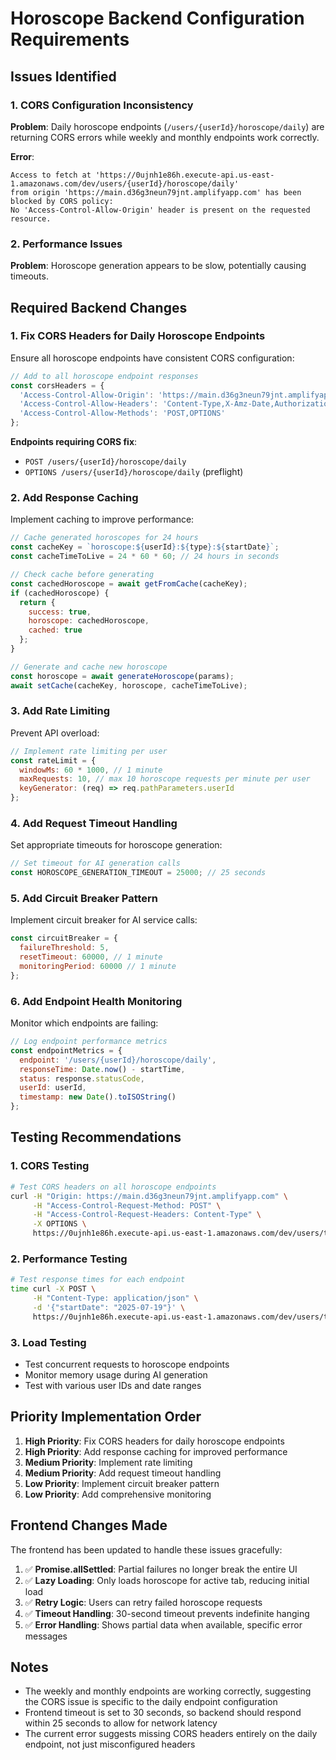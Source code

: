 # Horoscope Backend Configuration Requirements

## Issues Identified

### 1. CORS Configuration Inconsistency
**Problem**: Daily horoscope endpoints (`/users/{userId}/horoscope/daily`) are returning CORS errors while weekly and monthly endpoints work correctly.

**Error**: 
```
Access to fetch at 'https://0ujnh1e86h.execute-api.us-east-1.amazonaws.com/dev/users/{userId}/horoscope/daily' 
from origin 'https://main.d36g3neun79jnt.amplifyapp.com' has been blocked by CORS policy: 
No 'Access-Control-Allow-Origin' header is present on the requested resource.
```

### 2. Performance Issues
**Problem**: Horoscope generation appears to be slow, potentially causing timeouts.

## Required Backend Changes

### 1. Fix CORS Headers for Daily Horoscope Endpoints

Ensure all horoscope endpoints have consistent CORS configuration:

```javascript
// Add to all horoscope endpoint responses
const corsHeaders = {
  'Access-Control-Allow-Origin': 'https://main.d36g3neun79jnt.amplifyapp.com',
  'Access-Control-Allow-Headers': 'Content-Type,X-Amz-Date,Authorization,X-Api-Key,X-Amz-Security-Token',
  'Access-Control-Allow-Methods': 'POST,OPTIONS'
};
```

**Endpoints requiring CORS fix**:
- `POST /users/{userId}/horoscope/daily`
- `OPTIONS /users/{userId}/horoscope/daily` (preflight)

### 2. Add Response Caching

Implement caching to improve performance:

```javascript
// Cache generated horoscopes for 24 hours
const cacheKey = `horoscope:${userId}:${type}:${startDate}`;
const cacheTimeToLive = 24 * 60 * 60; // 24 hours in seconds

// Check cache before generating
const cachedHoroscope = await getFromCache(cacheKey);
if (cachedHoroscope) {
  return {
    success: true,
    horoscope: cachedHoroscope,
    cached: true
  };
}

// Generate and cache new horoscope
const horoscope = await generateHoroscope(params);
await setCache(cacheKey, horoscope, cacheTimeToLive);
```

### 3. Add Rate Limiting

Prevent API overload:

```javascript
// Implement rate limiting per user
const rateLimit = {
  windowMs: 60 * 1000, // 1 minute
  maxRequests: 10, // max 10 horoscope requests per minute per user
  keyGenerator: (req) => req.pathParameters.userId
};
```

### 4. Add Request Timeout Handling

Set appropriate timeouts for horoscope generation:

```javascript
// Set timeout for AI generation calls
const HOROSCOPE_GENERATION_TIMEOUT = 25000; // 25 seconds
```

### 5. Add Circuit Breaker Pattern

Implement circuit breaker for AI service calls:

```javascript
const circuitBreaker = {
  failureThreshold: 5,
  resetTimeout: 60000, // 1 minute
  monitoringPeriod: 60000 // 1 minute
};
```

### 6. Add Endpoint Health Monitoring

Monitor which endpoints are failing:

```javascript
// Log endpoint performance metrics
const endpointMetrics = {
  endpoint: '/users/{userId}/horoscope/daily',
  responseTime: Date.now() - startTime,
  status: response.statusCode,
  userId: userId,
  timestamp: new Date().toISOString()
};
```

## Testing Recommendations

### 1. CORS Testing
```bash
# Test CORS headers on all horoscope endpoints
curl -H "Origin: https://main.d36g3neun79jnt.amplifyapp.com" \
     -H "Access-Control-Request-Method: POST" \
     -H "Access-Control-Request-Headers: Content-Type" \
     -X OPTIONS \
     https://0ujnh1e86h.execute-api.us-east-1.amazonaws.com/dev/users/test/horoscope/daily
```

### 2. Performance Testing
```bash
# Test response times for each endpoint
time curl -X POST \
     -H "Content-Type: application/json" \
     -d '{"startDate": "2025-07-19"}' \
     https://0ujnh1e86h.execute-api.us-east-1.amazonaws.com/dev/users/test/horoscope/daily
```

### 3. Load Testing
- Test concurrent requests to horoscope endpoints
- Monitor memory usage during AI generation
- Test with various user IDs and date ranges

## Priority Implementation Order

1. **High Priority**: Fix CORS headers for daily horoscope endpoints
2. **High Priority**: Add response caching for improved performance  
3. **Medium Priority**: Implement rate limiting
4. **Medium Priority**: Add request timeout handling
5. **Low Priority**: Implement circuit breaker pattern
6. **Low Priority**: Add comprehensive monitoring

## Frontend Changes Made

The frontend has been updated to handle these issues gracefully:

1. ✅ **Promise.allSettled**: Partial failures no longer break the entire UI
2. ✅ **Lazy Loading**: Only loads horoscope for active tab, reducing initial load
3. ✅ **Retry Logic**: Users can retry failed horoscope requests
4. ✅ **Timeout Handling**: 30-second timeout prevents indefinite hanging
5. ✅ **Error Handling**: Shows partial data when available, specific error messages

## Notes

- The weekly and monthly endpoints are working correctly, suggesting the CORS issue is specific to the daily endpoint configuration
- Frontend timeout is set to 30 seconds, so backend should respond within 25 seconds to allow for network latency
- The current error suggests missing CORS headers entirely on the daily endpoint, not just misconfigured headers